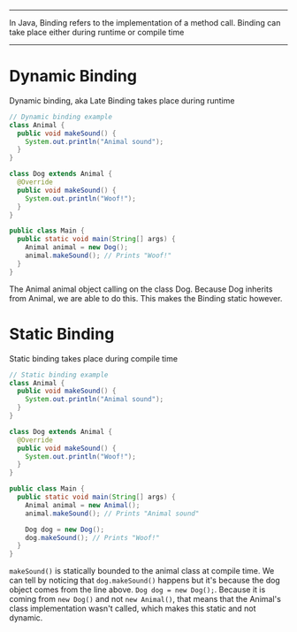 
---
In Java, Binding refers to the implementation of a method call. Binding can take place either during runtime or compile time

---
# Dynamic Binding 

Dynamic binding, aka Late Binding takes place during runtime

```java
// Dynamic binding example
class Animal {
  public void makeSound() {
    System.out.println("Animal sound");
  }
}

class Dog extends Animal {
  @Override
  public void makeSound() {
    System.out.println("Woof!");
  }
}

public class Main {
  public static void main(String[] args) {
    Animal animal = new Dog();
    animal.makeSound(); // Prints "Woof!"
  }
}
```

The Animal animal object calling on the class Dog. Because Dog inherits from Animal, we are able to do this. This makes the Binding static however.
# Static Binding

Static binding takes place during compile time

```java
// Static binding example
class Animal {
  public void makeSound() {
    System.out.println("Animal sound");
  }
}

class Dog extends Animal {
  @Override
  public void makeSound() {
    System.out.println("Woof!");
  }
}

public class Main {
  public static void main(String[] args) {
    Animal animal = new Animal();
    animal.makeSound(); // Prints "Animal sound"

    Dog dog = new Dog();
    dog.makeSound(); // Prints "Woof!"
  }
}
```

`makeSound()` is statically bounded to the animal class at compile time. We can tell by noticing that `dog.makeSound()` happens but it's because the dog object comes from the line above. `Dog dog = new Dog();`.  Because it is coming from `new Dog()` and not `new Animal()`, that means that the Animal's class implementation wasn't called, which makes this static and not dynamic.
